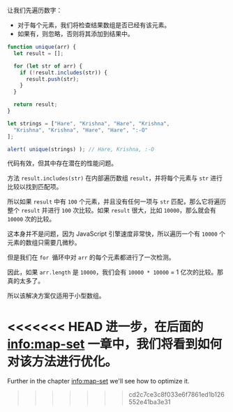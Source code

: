 让我们先遍历数字：
- 对于每个元素，我们将检查结果数组是否已经有该元素。
- 如果有，则忽略，否则将其添加到结果中。

```js run demo
function unique(arr) {
  let result = [];

  for (let str of arr) {
    if (!result.includes(str)) {
      result.push(str);
    }
  }

  return result;
}

let strings = ["Hare", "Krishna", "Hare", "Krishna",
  "Krishna", "Krishna", "Hare", "Hare", ":-O"
];

alert( unique(strings) ); // Hare, Krishna, :-O
```

代码有效，但其中存在潜在的性能问题。

方法 `result.includes(str)` 在内部遍历数组 `result`，并将每个元素与 `str` 进行比较以找到匹配项。

所以如果 `result` 中有 `100` 个元素，并且没有任何一项与 `str` 匹配，那么它将遍历整个 `result` 并进行 `100` 次比较。如果 `result` 很大，比如 `10000`，那么就会有 `10000` 次的比较。

这本身并不是问题，因为 JavaScript 引擎速度非常快，所以遍历一个有 `10000` 个元素的数组只需要几微秒。

但是我们在 `for `循环中对 `arr` 的每个元素都进行了一次检测。

因此，如果 `arr.length` 是 `10000`，我们会有 `10000 * 10000` = 1 亿次的比较。那真的太多了。

所以该解决方案仅适用于小型数组。

<<<<<<< HEAD
进一步，在后面的 <info:map-set> 一章中，我们将看到如何对该方法进行优化。
=======
Further in the chapter <info:map-set> we'll see how to optimize it.
>>>>>>> cd2c7ce3c8f033e6f7861ed1b126552e41ba3e31
